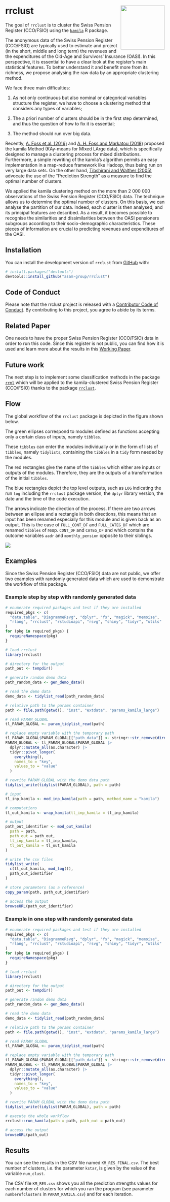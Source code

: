 
<!-- README.md is generated from README.Rmd. Please edit that file -->

# rrclust <img src="man/figures/logo.png" align="right" height="139" />

<!-- badges: start -->
<!-- badges: end -->

The goal of `rrclust` is to cluster the Swiss Pension Register
(CCO/FSIO) using the [`kamila`](https://github.com/ahfoss/kamila) R
package.

The anonymous data of the Swiss Pension Register (CCO/FSIO) are
typically used to estimate and project (in the short, middle and long
term) the revenues and the expenditures of the Old-Age and Survivors’
Insurance (OASI). In this perspective, it is essential to have a clear
look at the register’s main statistical features. To better understand
it and benefit more from its richness, we propose analysing the raw data
by an appropriate clustering method.

We face three main difficulties:

1)  As not only continuous but also nominal or categorical variables
    structure the register, we have to choose a clustering method that
    considers any types of variables;

2)  The a priori number of clusters should be in the first step
    determined, and thus the question of how to fix it is essential;

3)  The method should run over big data.

Recently, [A. Foss et
al. (2016)](https://doi.org/10.1007/s10994-016-5575-7) and [A. H. Foss
and Markatou (2018)](https://doi.org/10.18637/jss.v083.i13) proposed the
kamila Method (KAy-means for MIxed LArge data), which is specifically
designed to manage a clustering process for mixed distributions.
Furthermore, a simple rewriting of the kamila’s algorithm permits an
easy implementation in a map-reduce framework like Hadoop, thus being
run on very large data sets. On the other hand, [Tibshirani and Walther
(2005)](https://www.jstor.org/stable/27594130) advocate the use of the
“Prediction Strength” as a measure to find the optimal number of
clusters.

We applied the kamila clustering method on the more than 2 000 000
observations of the Swiss Pension Register (CCO/FSIO) data. The
technique allows us to determine the optimal number of clusters. On this
basis, we can analyse the partition of our data. Indeed, each cluster is
then analysed, and its principal features are described. As a result, it
becomes possible to recognise the similarities and dissimilarities
between the OASI pensioners subgroups according to their
socio-demographic characteristics. These pieces of information are
crucial to predicting revenues and expenditures of the OASI.

## Installation

You can install the development version of `rrclust` from
[GitHub](https://github.com/) with:

``` r
# install.packages("devtools")
devtools::install_github("asam-group/rrclust")
```

## Code of Conduct

Please note that the rrclust project is released with a [Contributor
Code of
Conduct](https://contributor-covenant.org/version/2/1/CODE_OF_CONDUCT.html).
By contributing to this project, you agree to abide by its terms.

## Related Paper

One needs to have the proper Swiss Pension Register (CCO/FSIO) data in
order to run this code. Since this register is not public, you can find
how it is used and learn more about the results in this [Working
Paper](https://folia.unifr.ch/unifr/documents/324081).

## Future work

The next step is to implement some classification methods in the package
[`rrml`](https://github.com/asam-group/rrml) which will be applied to
the kamila-clustered Swiss Pension Register (CCO/FSIO) thanks to the
package [`rrclust`](https://github.com/asam-group/rrclust).

## Flow

The global workflow of the `rrclust` package is depicted in the figure
shown below.

The green ellipses correspond to modules defined as functions accepting
only a certain class of inputs, namely `tibbles`.

These `tibbles` can enter the modules individually or in the form of
lists of `tibbles`, namely `tidylists`, containing the `tibbles` in a
`tidy` form needed by the modules.

The red rectangles give the name of the `tibbles` which either are
inputs or outputs of the modules. Therefore, they are the outputs of a
transformation of the initial `tibbles`.

The blue rectangles depict the top level outputs, such as `LOG`
indicating the run `log` including the `rrclust` package version, the
`dplyr` library version, the date and the time of the code execution.

The arrows indicate the direction of the process. If there are two
arrows between an ellipse and a rectangle in both directions, this means
that an input has been renamed especially for this module and is given
back as an output. This is the case of `FULL_CONT_DF` and
`FULL_CATEG_DF` which are renamed `tibbles` of resp. `CONT_DF` and
`CATEG_DF` and which contains the outcome variables `aadr` and
`monthly_pension` opposite to their siblings.

<img src="man/figures/rrclust_flow.png" align="center"/>

## Examples

Since the Swiss Pension Register (CCO/FSIO) data are not public, we
offer two examples with randomly generated data which are used to
demonstrate the workflow of this package.

### Example step by step with randomly generated data

``` r
# enumerate required packages and test if they are installed
required_pkgs <- c(
  "data.table", "DiagrammeRsvg", "dplyr", "fs", "magick", "memoise",
  "rlang", "rrclust", "rstudioapi", "rsvg", "shiny", "tidyr", "utils"
)
for (pkg in required_pkgs) {
  requireNamespace(pkg)
}

# load rrclust
library(rrclust)

# directory for the output
path_out <- tempdir()

# generate random demo data
path_random_data <- gen_demo_data()

# read the demo data
demo_data <- tidylist_read(path_random_data)

# relative path to the params container
path <- file.path(getwd(), "inst", "extdata", "params_kamila_large")

# read PARAM_GLOBAL
tl_PARAM_GLOBAL <- param_tidylist_read(path)

# replace empty variable with the temporary path
tl_PARAM_GLOBAL$PARAM_GLOBAL[["path_data"]] <- stringr::str_remove(dirname(path_random_data), "/all")
PARAM_GLOBAL <- tl_PARAM_GLOBAL$PARAM_GLOBAL |>
  dplyr::mutate_all(as.character) |>
  tidyr::pivot_longer(
    everything(),
    names_to = "key",
    values_to = "value"
  )

# rewrite PARAM_GLOBAL with the demo data path
tidylist_write(tidylist(PARAM_GLOBAL), path = path)

# input
tl_inp_kamila <- mod_inp_kamila(path = path, method_name = "kamila")

# computations
tl_out_kamila <- wrap_kamila(tl_inp_kamila = tl_inp_kamila)

# output
path_out_identifier <- mod_out_kamila(
  path = path,
  path_out = path_out,
  tl_inp_kamila = tl_inp_kamila,
  tl_out_kamila = tl_out_kamila
)

# write the csv files
tidylist_write(
  c(tl_out_kamila, mod_log()),
  path_out_identifier
)

# store parameters (as a reference)
copy_param(path, path_out_identifier)

# access the output
browseURL(path_out_identifier)
```

### Example in one step with randomly generated data

``` r
# enumerate required packages and test if they are installed
required_pkgs <- c(
  "data.table", "DiagrammeRsvg", "dplyr", "fs", "magick", "memoise",
  "rlang", "rrclust", "rstudioapi", "rsvg", "shiny", "tidyr", "utils"
)
for (pkg in required_pkgs) {
  requireNamespace(pkg)
}

# load rrclust
library(rrclust)

# directory for the output
path_out <- tempdir()

# generate random demo data
path_random_data <- gen_demo_data()

# read the demo data
demo_data <- tidylist_read(path_random_data)

# relative path to the params container
path <- file.path(getwd(), "inst", "extdata", "params_kamila_large")

# read PARAM_GLOBAL
tl_PARAM_GLOBAL <- param_tidylist_read(path)

# replace empty variable with the temporary path
tl_PARAM_GLOBAL$PARAM_GLOBAL[["path_data"]] <- stringr::str_remove(dirname(path_random_data), "/all")
PARAM_GLOBAL <- tl_PARAM_GLOBAL$PARAM_GLOBAL |>
  dplyr::mutate_all(as.character) |>
  tidyr::pivot_longer(
    everything(),
    names_to = "key",
    values_to = "value"
  )

# rewrite PARAM_GLOBAL with the demo data path
tidylist_write(tidylist(PARAM_GLOBAL), path = path)

# execute the whole workflow
rrclust::run_kamila(path = path, path_out = path_out)

# access the output
browseURL(path_out)
```

## Results

You can see the results in the CSV file named `KM_RES_FINAL.csv`. The
best number of clusters, i.e. the parameter `kstar`, is given by the
value of the variable `num_clust`.

The CSV file `KM_RES.csv` shows you all the prediction strengths values
for each number of clusters for which you ran the program (see parameter
`numberofclusters` in `PARAM_KAMILA.csv`) and for each iteration.
